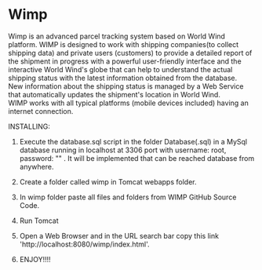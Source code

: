 # Wimp
Wimp is an advanced parcel tracking system based on World Wind platform. WIMP is designed to work with shipping companies(to collect shipping data) and private users (customers) to provide a detailed report of the shipment in progress with a powerful user-friendly interface and the interactive World Wind's globe that can help to understand the actual shipping status with the latest information obtained from the database.  <br/>
New information about the shipping status is managed by a Web Service that automatically updates the shipment's location in World Wind. <br/> WIMP works with all typical platforms (mobile devices included) having an internet connection.


INSTALLING:<br/>
1) Execute the database.sql script in the folder Database(.sql) in a MySql database running in localhost at 3306 port with username: root, password: "" . It will be implemented that can be reached database from anywhere. <br/>
2) Create a folder called wimp in Tomcat webapps folder.<br/>
3) In wimp folder paste all files and folders from WIMP GitHub Source Code.<br/>
4) Run Tomcat<br/>
5) Open a Web Browser and in the URL search bar copy this link 'http://localhost:8080/wimp/index.html'.<br/>

6) ENJOY!!!!
